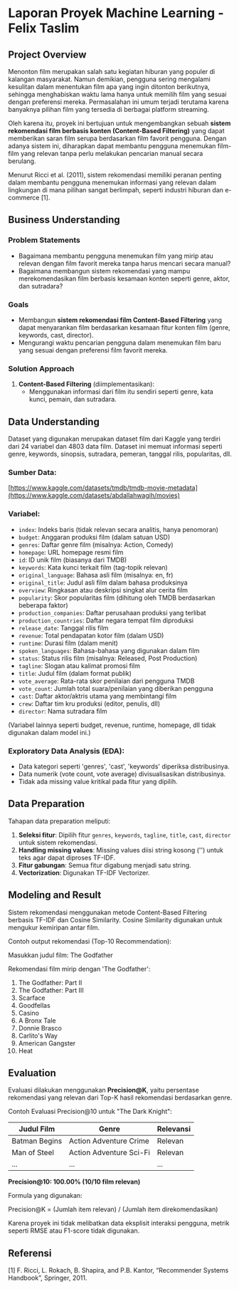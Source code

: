 # Laporan Proyek Machine Learning - Felix Taslim

## Project Overview

Menonton film merupakan salah satu kegiatan hiburan yang populer di kalangan masyarakat. Namun demikian, pengguna sering mengalami kesulitan dalam menentukan film apa yang ingin ditonton berikutnya, sehingga menghabiskan waktu lama hanya untuk memilih film yang sesuai dengan preferensi mereka. Permasalahan ini umum terjadi terutama karena banyaknya pilihan film yang tersedia di berbagai platform streaming.

Oleh karena itu, proyek ini bertujuan untuk mengembangkan sebuah **sistem rekomendasi film berbasis konten (Content-Based Filtering)** yang dapat memberikan saran film serupa berdasarkan film favorit pengguna. Dengan adanya sistem ini, diharapkan dapat membantu pengguna menemukan film-film yang relevan tanpa perlu melakukan pencarian manual secara berulang.

Menurut Ricci et al. (2011), sistem rekomendasi memiliki peranan penting dalam membantu pengguna menemukan informasi yang relevan dalam lingkungan di mana pilihan sangat berlimpah, seperti industri hiburan dan e-commerce [1].

## Business Understanding

### Problem Statements
- Bagaimana membantu pengguna menemukan film yang mirip atau relevan dengan film favorit mereka tanpa harus mencari secara manual?
- Bagaimana membangun sistem rekomendasi yang mampu merekomendasikan film berbasis kesamaan konten seperti genre, aktor, dan sutradara?

### Goals
- Membangun **sistem rekomendasi film Content-Based Filtering** yang dapat menyarankan film berdasarkan kesamaan fitur konten film (genre, keywords, cast, director).
- Mengurangi waktu pencarian pengguna dalam menemukan film baru yang sesuai dengan preferensi film favorit mereka.

### Solution Approach
1. **Content-Based Filtering** (diimplementasikan):
   - Menggunakan informasi dari film itu sendiri seperti genre, kata kunci, pemain, dan sutradara.

## Data Understanding

Dataset yang digunakan merupakan dataset film dari Kaggle yang terdiri dari 24 variabel dan 4803 data film. Dataset ini memuat informasi seperti genre, keywords, sinopsis, sutradara, pemeran, tanggal rilis, popularitas, dll.

### Sumber Data:
[https://www.kaggle.com/datasets/tmdb/tmdb-movie-metadata](https://www.kaggle.com/datasets/abdallahwagih/movies)

### Variabel:
* `index`: Indeks baris (tidak relevan secara analitis, hanya penomoran)
* `budget`: Anggaran produksi film (dalam satuan USD)
* `genres`: Daftar genre film (misalnya: Action, Comedy)
* `homepage`: URL homepage resmi film
* `id`: ID unik film (biasanya dari TMDB)
* `keywords`: Kata kunci terkait film (tag-topik relevan)
* `original_language`: Bahasa asli film (misalnya: en, fr)
* `original_title`: Judul asli film dalam bahasa produksinya
* `overview`: Ringkasan atau deskripsi singkat alur cerita film
* `popularity`: Skor popularitas film (dihitung oleh TMDB berdasarkan beberapa faktor)
* `production_companies`: Daftar perusahaan produksi yang terlibat
* `production_countries`: Daftar negara tempat film diproduksi
* `release_date`: Tanggal rilis film
* `revenue`: Total pendapatan kotor film (dalam USD)
* `runtime`: Durasi film (dalam menit)
* `spoken_languages`: Bahasa-bahasa yang digunakan dalam film
* `status`: Status rilis film (misalnya: Released, Post Production)
* `tagline`: Slogan atau kalimat promosi film
* `title`: Judul film (dalam format publik)
* `vote_average`: Rata-rata skor penilaian dari pengguna TMDB
* `vote_count`: Jumlah total suara/penilaian yang diberikan pengguna
* `cast`: Daftar aktor/aktris utama yang membintangi film
* `crew`: Daftar tim kru produksi (editor, penulis, dll)
* `director`: Nama sutradara film

(Variabel lainnya seperti budget, revenue, runtime, homepage, dll tidak digunakan dalam model ini.)

### Exploratory Data Analysis (EDA):
- Data kategori seperti 'genres', 'cast', 'keywords' diperiksa distribusinya.
- Data numerik (vote count, vote average) divisualisasikan distribusinya.
- Tidak ada missing value kritikal pada fitur yang dipilih.

## Data Preparation

Tahapan data preparation meliputi:
1. **Seleksi fitur**: Dipilih fitur `genres`, `keywords`, `tagline`, `title`, `cast`, `director` untuk sistem rekomendasi.
2. **Handling missing values**: Missing values diisi string kosong ('') untuk teks agar dapat diproses TF-IDF.
3. **Fitur gabungan**: Semua fitur digabung menjadi satu string.
4. **Vectorization**: Digunakan TF-IDF Vectorizer.

## Modeling and Result

Sistem rekomendasi menggunakan metode Content-Based Filtering berbasis TF-IDF dan Cosine Similarity. Cosine Similarity digunakan untuk mengukur kemiripan antar film.

Contoh output rekomendasi (Top-10 Recommendation):

Masukkan judul film: The Godfather

Rekomendasi film mirip dengan 'The Godfather':

1. The Godfather: Part II
2. The Godfather: Part III
3. Scarface
4. Goodfellas
5. Casino
6. A Bronx Tale
7. Donnie Brasco
8. Carlito's Way
9. American Gangster
10. Heat

## Evaluation

Evaluasi dilakukan menggunakan **Precision@K**, yaitu persentase rekomendasi yang relevan dari Top-K hasil rekomendasi berdasarkan genre.

Contoh Evaluasi Precision@10 untuk "The Dark Knight":

| Judul Film            | Genre                           | Relevansi     |
|---------------------|----------------------------------|--------------|
| Batman Begins        | Action Adventure Crime           | Relevan      |
| Man of Steel         | Action Adventure Sci-Fi          | Relevan      |
| ...                 | ...                              | ...          |

**Precision@10: 100.00% (10/10 film relevan)**

Formula yang digunakan:

Precision@K = (Jumlah item relevan) / (Jumlah item direkomendasikan)

Karena proyek ini tidak melibatkan data eksplisit interaksi pengguna, metrik seperti RMSE atau F1-score tidak digunakan.

## Referensi

[1] F. Ricci, L. Rokach, B. Shapira, and P.B. Kantor, “Recommender Systems Handbook”, Springer, 2011.
